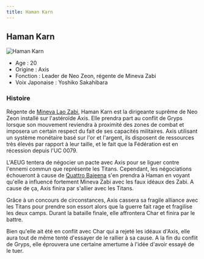 ```yaml
---
title: Haman Karn
---
```


Haman Karn
----------


![Haman Karn](/images/stories/saga/zetagundam/persos/haman-karn.png)


* Age : 20
* Origine : Axis
* Fonction : Leader de Neo Zeon, régente de Mineva Zabi
* Voix Japonaise : Yoshiko Sakahibara


### Histoire


Régente de [Mineva Lao Zabi](uc/zeta-gundam/mineva-lao-zabi.html), Haman Karn est la dirigeante suprême de Neo Zeon installé sur l'astéroïde Axis. Elle prendra part au conflit de Gryps lorsque son mouvement reviendra à proximité des zones de combat et imposera un certain respect du fait de ses capacités militaires. Axis utilisant un système monétaire basé sur l'or et l'argent, ils disposent de ressources très élevés par rapport à leur taille, et le fait que la Fédération est en récession depuis l'UC 0079.


L'AEUG tentera de négocier un pacte avec Axis pour se liguer contre l'ennemi commun que représente les Titans. Cependant, les négociations échoueront à cause de [Quattro Bajeena](uc/zeta-gundam/quattro-bajeena.html) s'en prendra à Haman en voyant qu'elle a influencé fortement Mineva Zabi avec les faux idéaux des Zabi. A cause de ça, Axis finira par s'allier avec les Titans. 


Grâce à un concours de circonstances, Axis cassera sa fragile alliance avec les Titans pour prendre son essort alors que la guerre fait rage et fragilise les deux camps. Durant la bataille finale, elle affrontera Char et finira par le battre. 


Bien qu'elle ait été en conflit avec Char qui a rejeté les idéaux d'Axis, elle aura tout de même tenté d'essayer de le rallier à sa cause. A la fin du conflit de Gryps, elle éprouvera une certaine amertume à l'idée d'avoir essayé de le tuer. 


